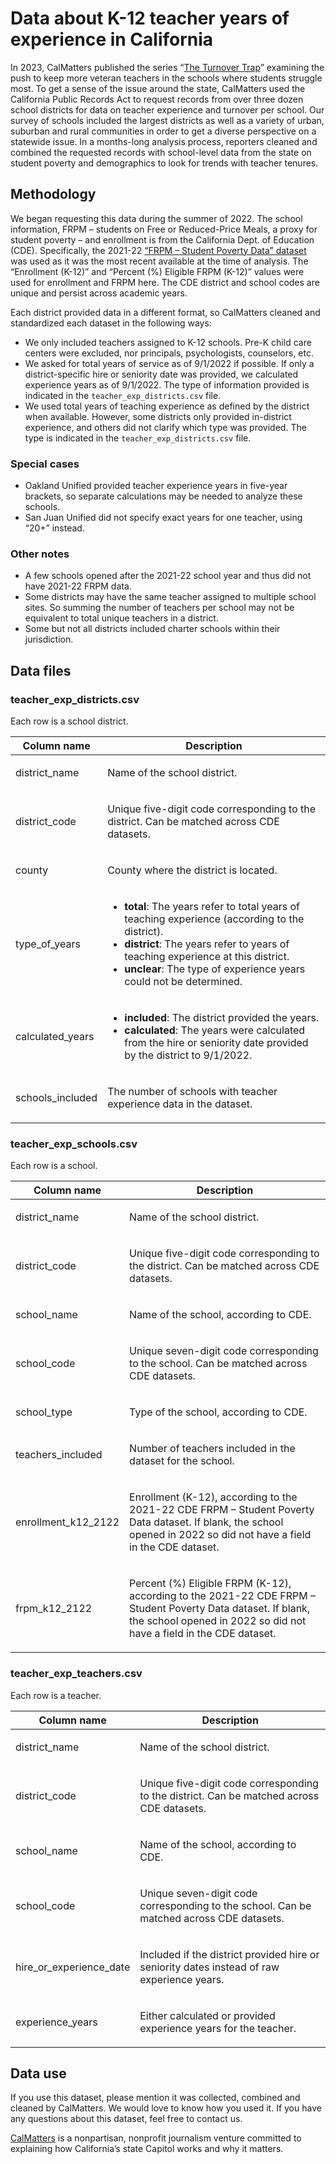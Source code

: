 # Data about K-12 teacher years of experience in California

In 2023, CalMatters published the series “[The Turnover Trap](https://calmatters.org/series/teacher-turnover/)” examining the push to keep more veteran teachers in the schools where students struggle most. To get a sense of the issue around the state, CalMatters used the California Public Records Act to request records from over three dozen school districts for data on teacher experience and turnover per school. Our survey of schools included the largest districts as well as a variety of urban, suburban and rural communities in order to get a diverse perspective on a statewide issue. In a months-long analysis process, reporters cleaned and combined the requested records with school-level data from the state on student poverty and demographics to look for trends with teacher tenures.

## Methodology

We began requesting this data during the summer of 2022. The school information, FRPM – students on Free or Reduced-Price Meals, a proxy for student poverty – and enrollment is from the California Dept. of Education (CDE). Specifically, the 2021-22 [“FRPM – Student Poverty Data” dataset](https://www.cde.ca.gov/ds/ad/filessp.asp) was used as it was the most recent available at the time of analysis. The “Enrollment (K-12)” and “Percent (%) Eligible FRPM (K-12)” values were used for enrollment and FRPM here. The CDE district and school codes are unique and persist across academic years.

Each district provided data in a different format, so CalMatters cleaned and standardized each dataset in the following ways:
* We only included teachers assigned to K-12 schools. Pre-K child care centers were excluded, nor principals, psychologists, counselors, etc.
* We asked for total years of service as of 9/1/2022 if possible. If only a district-specific hire or seniority date was provided, we calculated experience years as of 9/1/2022. The type of information provided is indicated in the `teacher_exp_districts.csv` file.
* We used total years of teaching experience as defined by the district when available. However, some districts only provided in-district experience, and others did not clarify which type was provided. The type is indicated in the `teacher_exp_districts.csv` file.

### Special cases
* Oakland Unified provided teacher experience years in five-year brackets, so separate calculations may be needed to analyze these schools.
* San Juan Unified did not specify exact years for one teacher, using “20+” instead.


### Other notes
* A few schools opened after the 2021-22 school year and thus did not have 2021-22 FRPM data.
* Some districts may have the same teacher assigned to multiple school sites. So summing the number of teachers per school may not be equivalent to total unique teachers in a district.
* Some but not all districts included charter schools within their jurisdiction.

## Data files

### teacher_exp_districts.csv
Each row is a school district.

<table>
<thead>
<tr>
<th>Column name</th>
<th>Description</th>
</tr>
</thead>
<tbody>
<tr>
  <td>district_name</td>
  <td><p>Name of the school district.</p></td>
</tr>
<tr>
  <td>district_code</td>
  <td><p>Unique five-digit code corresponding to the district. Can be matched across CDE datasets.</p></td>
</tr>
<tr>
  <td>county</td>
  <td><p>County where the district is located.</p></td>
</tr>
<tr>
  <td>type_of_years</td>
  <td><ul>
    <li><b>total</b>: The years refer to total years of teaching experience (according to the district).</li>
    <li><b>district</b>: The years refer to years of teaching experience at this district.</li>
    <li><b>unclear</b>: The type of experience years could not be determined.</li>
  </ul></td>
</tr>
<tr>
  <td>calculated_years</td>
  <td><ul>
    <li><b>included</b>: The district provided the years.</li>
    <li><b>calculated</b>: The years were calculated from the hire or seniority date provided by the district to 9/1/2022.</li>
  </ul></td>
</tr>
<tr>
  <td>schools_included</td>
  <td><p>The number of schools with teacher experience data in the dataset.</p></td>
</tr>
</tbody>
</table>

### teacher_exp_schools.csv
Each row is a school.

<table>
<thead>
<tr>
<th>Column name</th>
<th>Description</th>
</tr>
</thead>
<tbody>
<tr>
  <td>district_name</td>
  <td><p>Name of the school district.</p></td>
</tr>
<tr>
  <td>district_code</td>
  <td><p>Unique five-digit code corresponding to the district. Can be matched across CDE datasets.</p></td>
</tr>
<tr>
  <td>school_name</td>
  <td><p>Name of the school, according to CDE.</p></td>
</tr>
<tr>
  <td>school_code</td>
  <td><p>Unique seven-digit code corresponding to the school. Can be matched across CDE datasets.</p></td>
</tr>
<tr>
  <td>school_type</td>
  <td><p>Type of the school, according to CDE.</p></td>
</tr>
<tr>
  <td>teachers_included</td>
  <td><p>Number of teachers included in the dataset for the school.</p></td>
</tr>
<tr>
  <td>enrollment_k12_2122</td>
  <td><p>Enrollment (K-12), according to the 2021-22 CDE FRPM – Student Poverty Data dataset. If blank, the school opened in 2022 so did not have a field in the CDE dataset.</p></td>
</tr>
<tr>
  <td>frpm_k12_2122</td>
  <td><p>Percent (%) Eligible FRPM (K-12), according to the 2021-22 CDE FRPM – Student Poverty Data dataset. If blank, the school opened in 2022 so did not have a field in the CDE dataset.</p></td>
</tr>
</tbody>
</table>

### teacher_exp_teachers.csv
Each row is a teacher.

<table>
<thead>
<tr>
<th>Column name</th>
<th>Description</th>
</tr>
</thead>
<tbody>
<tr>
  <td>district_name</td>
  <td><p>Name of the school district.</p></td>
</tr>
<tr>
  <td>district_code</td>
  <td><p>Unique five-digit code corresponding to the district. Can be matched across CDE datasets.</p></td>
</tr>
<tr>
  <td>school_name</td>
  <td><p>Name of the school, according to CDE.</p></td>
</tr>
<tr>
  <td>school_code</td>
  <td><p>Unique seven-digit code corresponding to the school. Can be matched across CDE datasets.</p></td>
</tr>
<tr>
  <td>hire_or_experience_date</td>
  <td><p>Included if the district provided hire or seniority dates instead of raw experience years.</p></td>
</tr>
<tr>
  <td>experience_years</td>
  <td><p>Either calculated or provided experience years for the teacher.</p></td>
</tr>
</tbody>
</table>

## Data use

If you use this dataset, please mention it was collected, combined and cleaned by CalMatters. We would love to know how you used it. If you have any questions about this dataset, feel free to contact us.

[CalMatters](https://calmatters.org/) is a nonpartisan, nonprofit journalism venture committed to explaining how California’s state Capitol works and why it matters.